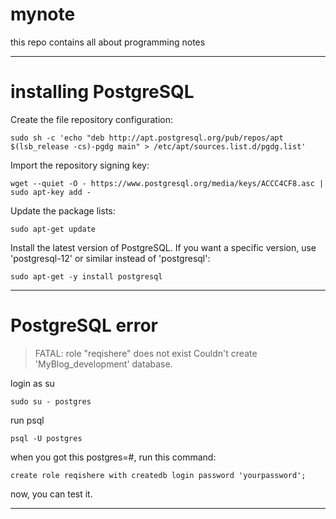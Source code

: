 # mynote
this repo contains all about programming notes

---

# installing PostgreSQL

Create the file repository configuration:

`sudo sh -c 'echo "deb http://apt.postgresql.org/pub/repos/apt $(lsb_release -cs)-pgdg main" > /etc/apt/sources.list.d/pgdg.list'`

Import the repository signing key:

`wget --quiet -O - https://www.postgresql.org/media/keys/ACCC4CF8.asc | sudo apt-key add -`

Update the package lists:

`sudo apt-get update`

Install the latest version of PostgreSQL.
If you want a specific version, use 'postgresql-12' or similar instead of 'postgresql':

`sudo apt-get -y install postgresql`

---

# PostgreSQL error
> FATAL:  role "reqishere" does not exist
> Couldn't create 'MyBlog_development' database.

login as su

`sudo su - postgres`

run psql

`psql -U postgres`

when you got this postgres=#, run this command:

`create role reqishere with createdb login password 'yourpassword';`

now, you can test it.

---

